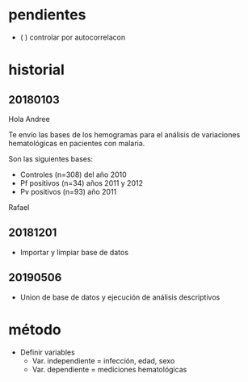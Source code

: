 
# pendientes

- ( ) controlar por autocorrelacon

# historial

## 20180103

Hola Andree

Te envío las bases de los hemogramas para el análisis de variaciones hematológicas en pacientes con malaria. 

Son las siguientes bases:

- Controles (n=308) del año 2010
- Pf positivos (n=34) años 2011 y 2012
- Pv positivos (n=93) año 2011

Rafael

## 20181201

- Importar y limpiar base de datos

## 20190506

- Union de base de datos y ejecución de análisis descriptivos

# método

- Definir variables
  * Var. independiente = infección, edad, sexo
  * Var. dependiente = mediciones hematológicas
  
